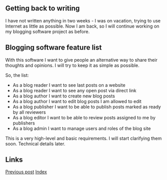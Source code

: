 ## Getting back to writing
I have not written anything in two weeks - I was on vacation, trying to use Internet as little as possible.
Now I am back, so I will continue working on my blogging software project as before.

## Blogging software feature list
With this software I want to give people an alternative way to share their thoughts and opinions.
I will try to keep it as simple as possible.

So, the list:
- As a blog reader I want to see last posts on a website
- As a blog reader I want to see any open post via direct link
- As a blog author I want to create new blog posts
- As a blog author I want to edit blog posts I am allowed to edit
- As a blog publisher I want to be able to publish posts marked as ready by all reviewers
- As a blog editor I want to be able to review posts assigned to me by publishers
- As a blog admin I want to manage users and roles of the blog site

This is a very high-level and basic requirements. I will start clarifying them soon.
Technical details later.

## Links
[Previous post](http://constpetrov.github.io/blog2)
[Index](http://constpetrov.github.io/index)
